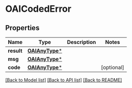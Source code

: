 # OAICodedError

## Properties
Name | Type | Description | Notes
------------ | ------------- | ------------- | -------------
**result** | [**OAIAnyType***](.md) |  | 
**msg** | [**OAIAnyType***](.md) |  | 
**code** | [**OAIAnyType***](.md) |  | [optional] 

[[Back to Model list]](../README.md#documentation-for-models) [[Back to API list]](../README.md#documentation-for-api-endpoints) [[Back to README]](../README.md)


